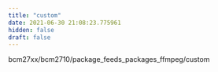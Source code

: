 ```yaml
---
title: "custom"
date: 2021-06-30 21:08:23.775961
hidden: false
draft: false
---
```


bcm27xx/bcm2710/package_feeds_packages_ffmpeg/custom

